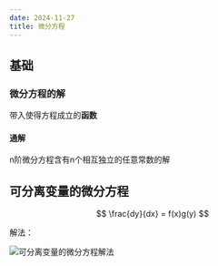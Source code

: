```yaml
---
date: 2024-11-27
title: 微分方程
---
```


## 基础

### 微分方程的解

带入使得方程成立的**函数**

#### 通解

n阶微分方程含有n个相互独立的任意常数的解

## 可分离变量的微分方程

$$
\frac{dy}{dx} = f(x)g(y)
$$

解法：

![可分离变量的微分方程解法](../imgs/可分离变量的微分方程解法.png)
